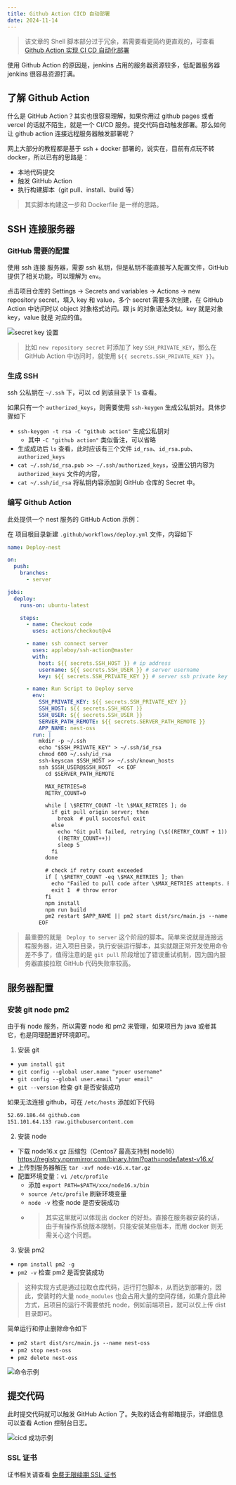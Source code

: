 ```yaml
---
title: Github Action CICD 自动部署
date: 2024-11-14
---
```


> 该文章的 Shell 脚本部分过于冗余，若需要看更简约更直观的，可查看 [Github Action 实现 CI CD 自动化部署](/post/deploy/docker-env-install#github-action-实现-ci-cd-自动化部署)

使用 Github Action 的原因是，jenkins 占用的服务器资源较多，低配置服务器 jenkins 很容易资源打满。

## 了解 Github Action

什么是 GitHub Action？其实也很容易理解，如果你用过 github pages 或者 vercel 的话就不陌生，就是一个 CI/CD 服务。提交代码自动触发部署。那么如何让 github action 连接远程服务器触发部署呢？

网上大部分的教程都是基于 ssh + docker 部署的，说实在，目前有点玩不转 docker，所以已有的思路是：

- 本地代码提交
- 触发 GitHub Action
- 执行构建脚本（git pull、install、build 等）

> 其实脚本构建这一步和 Dockerfile 是一样的思路。

## SSH 连接服务器

### GitHub 需要的配置

使用 ssh 连接 服务器，需要 ssh 私钥，但是私钥不能直接写入配置文件，GitHub 提供了相关功能，可以理解为 `env`。

点击项目仓库的 Settings -> Secrets and variables -> Actions -> new repository secret，填入 key 和 value，多个 secret 需要多次创建，在 GitHub Action 中访问时以 object 对象格式访问。跟 js 的对象语法类似。key 就是对象 key，value 就是 对应的值。

![secret key 设置](https://jsonq.top/cdn-static/2025/02/25/1740465678450-mpx1tyhi.png)

> 比如 `new repository secret` 时添加了 key `SSH_PRIVATE_KEY`，那么在 GitHub Action 中访问时，就使用 `${{ secrets.SSH_PRIVATE_KEY }}`。

### 生成 SSH

ssh 公私钥在 `~/.ssh` 下，可以 cd 到该目录下 `ls` 查看。

如果只有一个 `authorized_keys`，则需要使用 `ssh-keygen` 生成公私钥对。具体步骤如下

- `ssh-keygen -t rsa -C "github action"` 生成公私钥对
  - 其中 `-C "github action"` 类似备注，可以省略
- 生成成功后 `ls` 查看，此时应该有三个文件 `id_rsa`、`id_rsa.pub`、`authorized_keys`
- `cat ~/.ssh/id_rsa.pub >> ~/.ssh/authorized_keys`，设置公钥内容为 `authorized_keys` 文件的内容，
- `cat ~/.ssh/id_rsa` 将私钥内容添加到 GitHub 仓库的 Secret 中。

### 编写 Github Action

此处提供一个 nest 服务的 GitHub Action 示例：

在 项目根目录新建 `.github/workflows/deploy.yml` 文件，内容如下

```yml
name: Deploy-nest

on:
  push:
    branches:
      - server

jobs:
  deploy:
    runs-on: ubuntu-latest

    steps:
      - name: Checkout code
        uses: actions/checkout@v4

      - name: ssh connect server
        uses: appleboy/ssh-action@master
        with:
          host: ${{ secrets.SSH_HOST }} # ip address
          username: ${{ secrets.SSH_USER }} # server username
          key: ${{ secrets.SSH_PRIVATE_KEY }} # server ssh private key

      - name: Run Script to Deploy serve
        env:
          SSH_PRIVATE_KEY: ${{ secrets.SSH_PRIVATE_KEY }}
          SSH_HOST: ${{ secrets.SSH_HOST }}
          SSH_USER: ${{ secrets.SSH_USER }}
          SERVER_PATH_REMOTE: ${{ secrets.SERVER_PATH_REMOTE }}
          APP_NAME: nest-oss
        run: |
          mkdir -p ~/.ssh
          echo "$SSH_PRIVATE_KEY" > ~/.ssh/id_rsa
          chmod 600 ~/.ssh/id_rsa
          ssh-keyscan $SSH_HOST >> ~/.ssh/known_hosts
          ssh $SSH_USER@$SSH_HOST  << EOF
            cd $SERVER_PATH_REMOTE

            MAX_RETRIES=8
            RETRY_COUNT=0

            while [ \$RETRY_COUNT -lt \$MAX_RETRIES ]; do
              if git pull origin server; then
                break  # pull succesful exit
              else
                echo "Git pull failed, retrying (\$((RETRY_COUNT + 1)) of \$MAX_RETRIES)..."
                ((RETRY_COUNT++))
                sleep 5
              fi
            done

            # check if retry count exceeded
            if [ \$RETRY_COUNT -eq \$MAX_RETRIES ]; then
              echo "Failed to pull code after \$MAX_RETRIES attempts. Exiting."
              exit 1  # throw error
            fi
            npm install
            npm run build
            pm2 restart $APP_NAME || pm2 start dist/src/main.js --name $APP_NAME
          EOF
```

> 最重要的就是 ` Deploy to server` 这个阶段的脚本。简单来说就是连接远程服务器，进入项目目录，执行安装运行脚本，其实就跟正常开发使用命令差不多了，值得注意的是 `git pull` 阶段增加了错误重试机制，因为国内服务器直接拉取 GitHub 代码失败率较高。

## 服务器配置

### 安装 git node pm2

由于有 node 服务，所以需要 node 和 pm2 来管理，如果项目为 java 或者其它，也是同理配置好环境即可。

1. 安装 git

- `yum install git`
- `git config --global user.name "youer username"`
- `git config --global user.email "your email"`
- `git --version` 检查 git 是否安装成功

如果无法连接 github，可在 `/etc/hosts` 添加如下代码

```bash
52.69.186.44 github.com
151.101.64.133 raw.githubusercontent.com
```

2. 安装 node

- 下载 node16.x gz 压缩包（Centos7 最高支持到 node16）https://registry.npmmirror.com/binary.html?path=node/latest-v16.x/
- 上传到服务器解压 `tar -xvf node-v16.x.tar.gz`
- 配置环境变量：`vi /etc/profile`
  - 添加 `export PATH=$PATH/xxx/node16.x/bin`
  - `source /etc/profile` 刷新环境变量
  - `node -v` 检查 node 是否安装成功
  - > 其实这里就可以体现出 docker 的好处。直接在服务器安装的话，由于有操作系统版本限制，只能安装某些版本，而用 docker 则无需关心这个问题。

3. 安装 pm2

- `npm install pm2 -g`
- `pm2 -v` 检查 pm2 是否安装成功

> 这种实现方式是通过拉取仓库代码，运行打包脚本，从而达到部署的，因此，安装时的大量 `node_modules` 也会占用大量的空间存储，如果介意此种方式，且项目的运行不需要依托 node，例如前端项目，就可以仅上传 dist 目录即可。

简单运行和停止删除命令如下

- `pm2 start dist/src/main.js --name nest-oss`
- `pm2 stop nest-oss`
- `pm2 delete nest-oss`

![命令示例](https://jsonq.top/cdn-static/2025/02/25/1740465678612-8gk8zqnt.png)

## 提交代码

此时提交代码就可以触发 GitHub Action 了。失败的话会有邮箱提示，详细信息可以查看 Action 控制台日志。

![cicd 成功示例](https://jsonq.top/cdn-static/2025/02/25/1740465678809-g33pqm6k.png)

### SSL 证书

证书相关请查看 [免费无限续期 SSL 证书](/post/deploy/ssl-cert)
